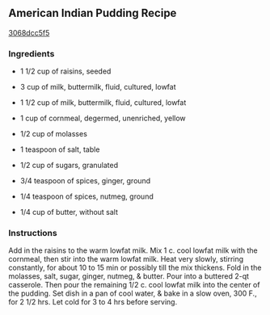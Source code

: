 ## American Indian Pudding Recipe

[3068dcc5f5](http://cookeatshare.com/recipes/american-indian-pudding-64762)

### Ingredients

 - 1 1/2 cup of raisins, seeded

 - 3 cup of milk, buttermilk, fluid, cultured, lowfat

 - 1 1/2 cup of milk, buttermilk, fluid, cultured, lowfat

 - 1 cup of cornmeal, degermed, unenriched, yellow

 - 1/2 cup of molasses

 - 1 teaspoon of salt, table

 - 1/2 cup of sugars, granulated

 - 3/4 teaspoon of spices, ginger, ground

 - 1/4 teaspoon of spices, nutmeg, ground

 - 1/4 cup of butter, without salt

### Instructions

Add in the raisins to the warm lowfat milk. Mix 1 c. cool lowfat milk with the cornmeal, then stir into the warm lowfat milk. Heat very slowly, stirring constantly, for about 10 to 15 min or possibly till the mix thickens. Fold in the molasses, salt, sugar, ginger, nutmeg, & butter. Pour into a buttered 2-qt casserole. Then pour the remaining 1/2 c. cool lowfat milk into the center of the pudding. Set dish in a pan of cool water, & bake in a slow oven, 300 F., for 2 1/2 hrs. Let cold for 3 to 4 hrs before serving.